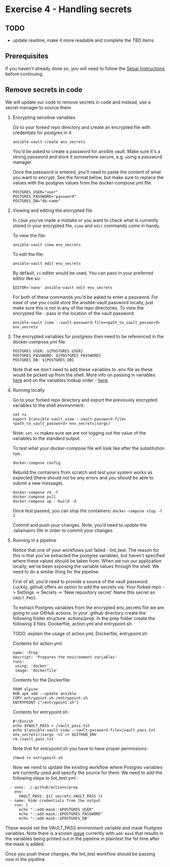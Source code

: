# Exercise 4 - Handling secrets

## TODO
- update readme, make it more readable and complete the TBD items 

## Prerequisites

If you haven't already done so, you will need to follow the [Setup Instructions](00_setup.md) before
continuing.

## Remove secrets in code

We will update our code to remove secrets in code and instead, use a secret manager to source them.

1. Encrypting sensitive variables

   Go to your forked repo directory and create an encrypted file with credentials for postgres in it:
   ```
   ansible-vault create env_secrets
   ```
   You'd be asked to create a password for ansible vault. Make sure it's a strong password and store it somewhere secure, e.g. using a password manager.
  
   Once the password is entered, you'll need to paste the content of what you want to encrypt. See the format below, but make sure to replace the values with the postgres values from the docker-compose.yml file.
   
   ```
   POSTGRES_USER="user"
   POSTGRES_PASSWORD="password"
   POSTGRES_DB="db-name"
   ```
  
1. Viewing and editing the encrypted file

   In case you've made a mistake or you want to check what is currently stored in your encrypted file, `view` and `edit` commands come in handy.

   To view the file:
   ```
   ansible-vault view env_secrets
   ````
   To edit the file:
   ```
   ansible-vault edit env_secrets
   ```  
   By default, `vi` editor would be used. You can pass in your preferred editor like so:

   `EDITOR='nano' ansible-vault edit env_secrets`
  
   For both of these commands you'd be asked to enter a password. For ease of use you could store the ansible-vault password locally, just make sure this is not in any of the repo directories. To view the encrypted file - pass in the location of the vault password:

   `ansible-vault view --vault-password-file=<path_to_vault_password> env_secrets`


1. The encrypted variables for postgress then need to be referenced in the docker-compose.yml file:
	
   ```
   POSTGRES_USER: ${POSTGRES_USER}
   POSTGRES_PASSWORD: ${POSTGRES_PASSWORD}
   POSTGRES_DB: ${POSTGRES_DB}
   ```   
   Note that we don't need to add these variables to .env file as these would be picked up from the shell. More info on passing in variables [here](https://vsupalov.com/docker-arg-env-variable-guide/) and on the variables lookup order - [here](https://vsupalov.com/override-docker-compose-dot-env/).

1. Running locally

   Go to your forked repo directory and export the previously encrypted variables to the shell environment:
   
   ```
   set +x
   export $(ansible-vault view --vault-password-file=<path_to_vault_password> env_secrets|xargs)
   ```
  
   Note: `set +x` makes sure we are not logging out the value of the variables to the standard output.

   To test what your docker-compose file will look like after the substitution run:

   `docker-compose config`

   Rebuild the containers from scratch and test your system works as expected (there should not be any errors and you should be able to submit a new message).
	
    ```
   docker-compose rm -f
   docker-compose pull  
   docker-compose up --build -d
   ```

   Once test passed, you can stop the containers:
   `docker-compose stop -t 1`

   Commit and push your changes. Note, you'd need to update the .talismanrc file in order to commit your changes.

1. Running in a pipeline

   Notice that one of your workflows just failed - lint_test. The reason for this is that you've extracted the postgres variables, but haven't specified where these values should be taken from. When we run our application locally, we've been exposing the variable values through the shell. 
We need to do a similar thing for the pipeline.

   First of all, you'd need to provide a source of the vault password.
   Luckily, github offers an option to add the secrets via: 
   Your forked repo -> Settings -> Secrets -> 'New repository secret'
   Name this secret as `VAULT_PASS`.

   To extract Postgres variables from the encrypted env_secrets file we are going to use GitHub actions.
   In your .github directory create the following folder structure: actions/prep. 
   In the prep folder create the following 3 files: Dockerfile, action.yml and entrypoint.sh.
 
   TODO :explain the usage of action.yml, Dockerfile, entrypoint.sh

   Contents for action.yml:
   
   ```
   name: 'Prep'
   descript: 'Prepares the environment variables'
   runs:
    using: 'docker'
    image: 'Dockerfile'
   ```
   Contents for the Dockerfile:
   
   ```
   FROM alpine
   RUN apk add --update ansible
   COPY entrypoint.sh /entrypoint.sh
   ENTRYPOINT ["/entrypoint.sh"]
   ```
   Contents for entrypoint.sh:
   
   ```
   #!/bin/sh
   echo $VAULT_PASS > /vault_pass.txt
   echo $(ansible-vault view --vault-password-file=/vault_pass.txt env_secrets)|xargs -n1 >> $GITHUB_ENV 
   rm /vault_pass.txt
   ```
   Note that for entrypoint.sh you have to have proper permissions: 
   
   `chmod +x entrypoint.sh`

   Now we need to update the existing workflow where Postgres variables are currently used and specify the source for them.
   We need to add the following steps to  lint_test.yml :
  
  ```
    - uses: ./.github/actions/prep
      env:
        VAULT_PASS: ${{ secrets.VAULT_PASS }}
    - name: hide credentials from the output
      run: |
        echo "::add-mask::$POSTGRES_USER"
        echo "::add-mask::$POSTGRES_PASSWORD"
        echo "::add-mask::$POSTGRES_DB"
   ```
   These would set the VAULT_PASS environment variable and mask Postgres variables. 
   Note there is a known [issue](https://github.com/actions/runner/issues/475) currently with `add-mask` that results in the variables being printed out in the    pipeline in plaintext the 1st time after the mask is added. 

   Once you push these changes, the lint_test workflow should be passing now in the pipeline.
